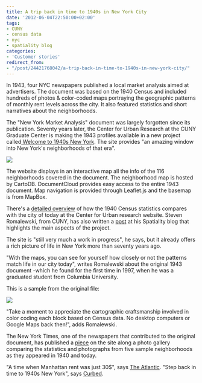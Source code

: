 ```yaml
---
title: A trip back in time to 1940s in New York City
date: '2012-06-04T22:50:00+02:00'
tags:
- CUNY
- census data
- nyc
- spatiality blog
categories:
- 'Customer stories'
redirect_from:
- "/post/24421768042/a-trip-back-in-time-to-1940s-in-new-york-city/"
---
```


In 1943, four NYC newspapers published a local market analysis aimed at advertisers. The document was based on the 1940 Census and included hundreds of photos &amp; color-coded maps portraying the geographic patterns of monthly rent levels across the city. It also featured statistics and short narratives about the neighborhoods.

The "New York Market Analysis" document was largely forgotten since its publication. Seventy years later, the Center for Urban Research at the CUNY Graduate Center is making the 1943 profiles available in a new project called<a href="http://www.1940snewyork.com/"> Welcome to 1940s New York</a>. The site provides "an amazing window into New York's neighborhoods of that era". 

<img src="http://cartodb.s3.amazonaws.com/tumblr/posts/ny1940.png"/>

The website displays in an interactive map all the info of the 116 neighborhoods covered in the document. The neighborhood map is hosted by CartoDB. DocumentCloud provides easy access to the entire 1943 document. Map navigation is provided through Leaflet.js and the basemap is from MapBox. 

There's a <a href="http://www.urbanresearch.org/projects/new-york-1940s-to-now/">detailed overview</a> of how the 1940 Census statistics compares with the city of today at the Center for Urban research website. Steven Romalewski, from CUNY, has also written a <a href="http://spatialityblog.com/2012/06/04/welcome-to-1940s-new-york/">post</a> at his Spatiality blog that highlights the main aspects of the project.  

The site is "still very much a work in progress", he says, but it already offers a rich picture of life in New York more than seventy years ago. 

"With the maps, you can see for yourself how closely or not the patterns match life in our city today", writes Romalewski about the original 1943 document -which he found for the first time in 1997, when he was a graduated student from Columbia University.

This is a sample from the original file: 

<img src="http://cartodb.s3.amazonaws.com/tumblr/posts/ny1940b.png"/>

"Take a moment to appreciate the cartographic craftsmanship involved in color coding each block based on Census data. No desktop computers or Google Maps back then!", adds Romalewski. 

The New York Times, one of the newspapers that contributed to the original document, has published a <a href="http://www.nytimes.com/2012/06/04/nyregion/how-new-york-city-has-changed-since-the-1940-census.html?_r=1">piece</a> on the site along a photo gallery comparing the statistics and photographs from five sample neighborhoods as they appeared in 1940 and today. 

"A time when Manhattan rent was just 30$", says <a href="http://www.theatlanticwire.com/national/2012/06/time-when-manhattan-rent-was-just-30/53122/">The Atlantic</a>. "Step back in time to 1940s New York", says <a href="http://ny.curbed.com/archives/2012/06/04/step_back_in_time_to_1940s_new_york.php">Curbed</a>.
